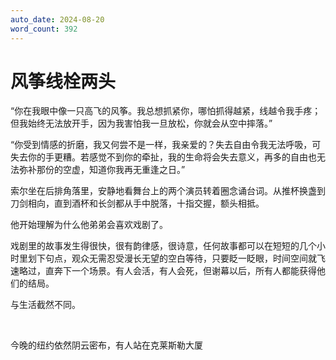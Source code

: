 ```yaml
---
auto_date: 2024-08-20
word_count: 392
---
```


# 风筝线栓两头

“你在我眼中像一只高飞的风筝。我总想抓紧你，哪怕抓得越紧，线越令我手疼；但我始终无法放开手，因为我害怕我一旦放松，你就会从空中摔落。”

“你受到情感的折磨，我又何尝不是一样，我亲爱的？失去自由令我无法呼吸，可失去你的手更糟。若感觉不到你的牵扯，我的生命将会失去意义，再多的自由也无法弥补那份的空虚，知道你我再无重逢之日。”

索尔坐在后排角落里，安静地看舞台上的两个演员转着圈念诵台词。从推杯换盏到刀剑相向，直到酒杯和长剑都从手中脱落，十指交握，额头相抵。

他开始理解为什么他弟弟会喜欢戏剧了。

戏剧里的故事发生得很快，很有韵律感，很诗意，任何故事都可以在短短的几个小时里划下句点，观众无需忍受漫长无望的空白等待，只要眨一眨眼，时间空间就飞速略过，直奔下一个场景。有人会活，有人会死，但谢幕以后，所有人都能获得他们的结局。

与生活截然不同。

<br>

今晚的纽约依然阴云密布，有人站在克莱斯勒大厦
